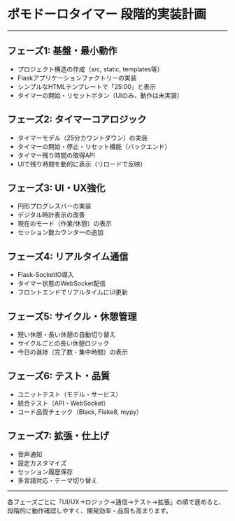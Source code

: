 # ポモドーロタイマー 段階的実装計画

---

## フェーズ1: 基盤・最小動作
- プロジェクト構造の作成（src, static, templates等）
- Flaskアプリケーションファクトリーの実装
- シンプルなHTMLテンプレートで「25:00」と表示
- タイマーの開始・リセットボタン（UIのみ、動作は未実装）

## フェーズ2: タイマーコアロジック
- タイマーモデル（25分カウントダウン）の実装
- タイマーの開始・停止・リセット機能（バックエンド）
- タイマー残り時間の取得API
- UIで残り時間を動的に表示（リロードで反映）

## フェーズ3: UI・UX強化
- 円形プログレスバーの実装
- デジタル時計表示の改善
- 現在のモード（作業/休憩）の表示
- セッション数カウンターの追加

## フェーズ4: リアルタイム通信
- Flask-SocketIO導入
- タイマー状態のWebSocket配信
- フロントエンドでリアルタイムにUI更新

## フェーズ5: サイクル・休憩管理
- 短い休憩・長い休憩の自動切り替え
- サイクルごとの長い休憩ロジック
- 今日の進捗（完了数・集中時間）の表示

## フェーズ6: テスト・品質
- ユニットテスト（モデル・サービス）
- 統合テスト（API・WebSocket）
- コード品質チェック（Black, Flake8, mypy）

## フェーズ7: 拡張・仕上げ
- 音声通知
- 設定カスタマイズ
- セッション履歴保存
- 多言語対応・テーマ切り替え

---

各フェーズごとに「UI/UX→ロジック→通信→テスト→拡張」の順で進めると、段階的に動作確認しやすく、開発効率・品質も高まります。
